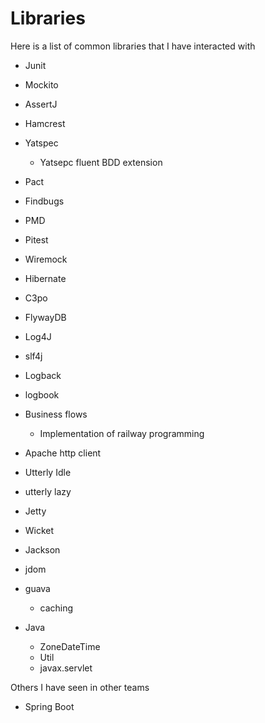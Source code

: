 # Libraries

Here is a list of common libraries that I have interacted with

- Junit
- Mockito
- AssertJ
- Hamcrest
- Yatspec
  - Yatsepc fluent BDD extension
- Pact
- Findbugs
- PMD
- Pitest
- Wiremock

- Hibernate
- C3po
- FlywayDB

- Log4J
- slf4j
- Logback
- logbook

- Business flows
  - Implementation of railway programming
- Apache http client
- Utterly Idle
- utterly lazy
- Jetty
- Wicket
- Jackson
- jdom
- guava
  - caching
- Java
  - ZoneDateTime
  - Util
  - javax.servlet

Others I have seen in other teams

- Spring Boot

